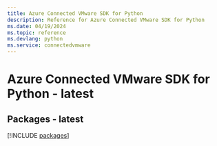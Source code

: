 ```yaml
---
title: Azure Connected VMware SDK for Python
description: Reference for Azure Connected VMware SDK for Python
ms.date: 04/19/2024
ms.topic: reference
ms.devlang: python
ms.service: connectedvmware
---
```

# Azure Connected VMware SDK for Python - latest
## Packages - latest
[!INCLUDE [packages](connected-vmware-index.md)]